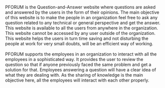 PFORUM is the Question-and-Answer website where questions are
asked and answered by the users in the form of their opinions. The
main objective of this website is to make the people in an
organization feel free to ask any question related to any technical
or general perspective and get the answer. This website is available
to all the users from anywhere in the organization. This website
cannot be accessed by any user outside of the organization. This
website helps the users in turn time saving and not disturbing the
people at work for very small doubts, will be an efficient way of
working.<br><br> PFORUM supports the employees in an organization to interact
with all the employees in a sophisticated way. It provides the user
to review the question so that if anyone previously faced the same
problem and get a solution for that. Employees answering a question
will have a clear idea of what they are dealing with. As the sharing
of knowledge is the main objective here, all the employees will
interact with each other properly.
